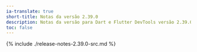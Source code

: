 ```yaml
---
ia-translate: true
short-title: Notas da versão 2.39.0
description: Notas da versão para Dart e Flutter DevTools versão 2.39.0.
toc: false
---
```


{% include ./release-notes-2.39.0-src.md %}
